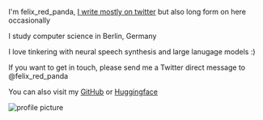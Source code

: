 

I'm felix_red_panda, [I write mostly on twitter](https://twitter.com/felix_red_panda) but also long form on here occasionally

I study computer science in Berlin, Germany

I love tinkering with neural speech synthesis and large lanugage models :)

If you want to get in touch, please send me a Twitter direct message to @felix_red_panda

You can also visit my [GitHub](https://github.com/felix-red-panda) or [Huggingface](https://huggingface.co/felix-red-panda)

![profile picture](/image/profile.jpg)
<!-- ![profile picture](https://i.imgur.com/PQiHA0E.jpeg) -->
<!-- ![profile picture](/assets/profile.jpg) -->
<!-- https://felix-red-panda.github.io/assets/profile.jpg -->
